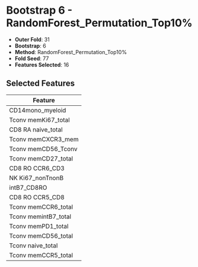 # Bootstrap 6 - RandomForest_Permutation_Top10%

- **Outer Fold**: 31
- **Bootstrap**: 6
- **Method**: RandomForest_Permutation_Top10%
- **Fold Seed**: 77
- **Features Selected**: 16

## Selected Features

| Feature |
|---------|
| CD14mono_myeloid |
| Tconv memKi67_total |
| CD8 RA naive_total |
| Tconv memCXCR3_mem |
| Tconv memCD56_Tconv |
| Tconv memCD27_total |
| CD8 RO CCR6_CD3 |
| NK Ki67_nonTnonB |
| intB7_CD8RO |
| CD8 RO CCR5_CD8 |
| Tconv memCCR6_total |
| Tconv memintB7_total |
| Tconv memPD1_total |
| Tconv memCD56_total |
| Tconv naive_total |
| Tconv memCCR5_total |
